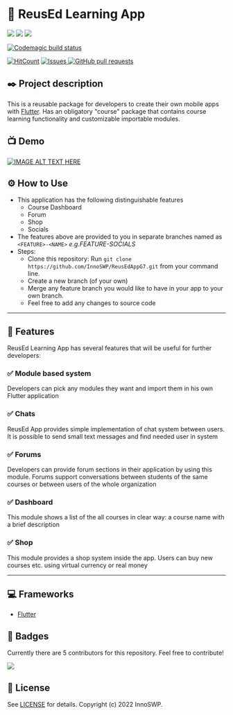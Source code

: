 # 📱 ReusEd Learning App

![](https://img.shields.io/badge/Dart-0175C2?style=for-the-badge&logo=dart&logoColor=white)
![](https://img.shields.io/badge/Flutter-02569B?style=for-the-badge&logo=flutter&logoColor=white)
![](https://img.shields.io/badge/firebase-ffca28?style=for-the-badge&logo=firebase&logoColor=black)

[![Codemagic build status](https://api.codemagic.io/apps/62ba9641d6eaf74b544e547d/62ba9641d6eaf74b544e547c/status_badge.svg)](https://codemagic.io/apps/62ba9641d6eaf74b544e547d/62ba9641d6eaf74b544e547c/latest_build)

[![HitCount](https://hits.dwyl.com/InnoSWP/ReusEdAppG7.svg?style=flat-square)](http://hits.dwyl.com/InnoSWP/ReusEdAppG7)
</a>
<a href="https://github.com/InnoSWP/ReusEdAppG7/issues">
<img alt="Issues" src="https://img.shields.io/github/issues/InnoSWP/ReusEdAppG7?color=0088ff" />
</a>
<a href="https://github.com/InnoSWP/ReusEdAppG7/pulls">
<img alt="GitHub pull requests" src="https://img.shields.io/github/issues-pr/InnoSWP/ReusEdAppG7?color=0088ff" />
</a>


## ✒️ Project description

This is a reusable package for developers to create their own mobile apps with <a href="https://flutter.dev">Flutter</a>. Has an obligatory "course" package that contains course learning functionality and customizable importable modules.

## 📺 Demo

[![IMAGE ALT TEXT HERE](https://img.youtube.com/vi/RhtglOWkuo4/0.jpg)](https://www.youtube.com/watch?v=RhtglOWkuo4)

## ⚙️ How to Use

- This application has the following distinguishable features 
  - Course Dashboard
  - Forum
  - Shop
  - Socials
- The features above are provided to you in separate branches named as `<FEATURE>-<NAME>` _e.g.FEATURE-SOCIALS_
- Steps:
  - Clone this repository: Run `git clone https://github.com/InnoSWP/ReusEdAppG7.git` from your command line.
  - Create a new branch (of your own)
  - Merge any feature branch you would like to have in your app to your own branch.
  - Feel free to add any changes to source code

---

## 💪 Features

ReusEd Learning App has several features that will be useful for further developers:

### ✅ Module based system

Developers can pick any modules they want and import them in his own Flutter application

### ✅ Chats

ReusEd App provides simple implementation of chat system between users. It is possible to send small text messages and find needed user in system

### ✅ Forums

Developers can provide forum sections in their application by using this module. Forums support conversations between students of the same courses or between users of the whole organization

### ✅ Dashboard

This module shows a list of the all courses in clear way: a course name with a brief description

### ✅ Shop

This module provides a shop system inside the app. Users can buy new courses etc. using virtual currency or real money

---

## 💻 Frameworks

- <a href="https://flutter.dev">Flutter</a>

## 🥇 Badges

Currently there are 5 contributors for this repository. Feel free to contribute!

<a href = "https://github.com/InnoSWP/ReusEdAppG7/graphs/contributors">
<img src = "https://contrib.rocks/image?repo=InnoSWP/ReusEdAppG7"/>
</a>

## 📄 License

See <a href="https://github.com/InnoSWP/ReusEdAppG7/blob/main/LICENSE">LICENSE</a> for details. Copyright (c) 2022 InnoSWP.
